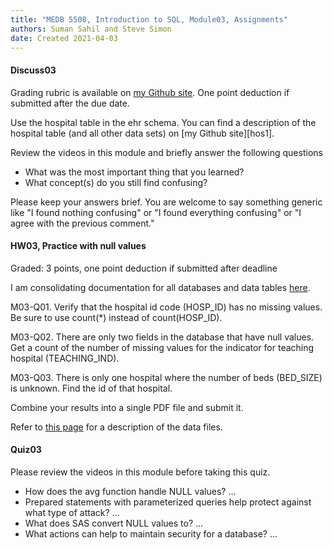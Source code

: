 ```yaml
---
title: "MEDB 5508, Introduction to SQL, Module03, Assignments"
authors: Suman Sahil and Steve Simon
date: Created 2021-04-03
---
```


#### Discuss03

Grading rubric is available on [my Github site][gra1]. One point deduction if submitted after the due date.

Use the hospital table in the ehr schema. You can find a description of the hospital table (and all other data sets) on [my Github site][hos1].  

Review the videos in this module and briefly answer the following questions

+ What was the most important thing that you learned?
+ What concept(s) do you still find confusing?

Please keep your answers brief. You are welcome to say something generic like "I found nothing confusing" or "I found everything confusing" or "I agree with the previous comment."

#### HW03, Practice with null values

Graded: 3 points, one point deduction if submitted after deadline

<!---Double check, as this hw had issues last time--->

I am consolidating documentation for all databases and data tables [here](https://github.com/pmean/introduction-to-sql/blob/master/data/all-data.md).

M03-Q01. Verify that the hospital id code (HOSP_ID) has no missing values. Be sure to use count(*) instead of count(HOSP_ID).

M03-Q02. There are only two fields in the database that have null values. Get a count of the number of missing values for the indicator for teaching hospital (TEACHING_IND).

M03-Q03. There is only one hospital where the number of beds (BED_SIZE) is unknown. Find the id of that hospital.

Combine your results into a single PDF file and submit it.

Refer to [this page][git1] for a description of the data files. 

#### Quiz03

Please review the videos in this module before taking this quiz.

+ How does the avg function handle NULL values? ...
+ Prepared statements with parameterized queries help protect against what type of attack? ...
+ What does SAS convert NULL values to? ...
+ What actions can help to maintain security for a database? ...

[gra1]: https://github.com/pmean/classes/blob/master/software-engineering/src/grading-rubric.md
[git1]: https://github.com/pmean/introduction-to-sql/blob/master/data/all-data.md
